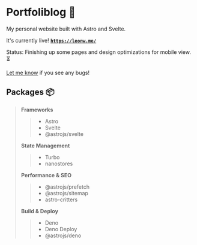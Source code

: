 
# Portfoliblog :page_facing_up:

My personal website built with Astro and Svelte.

It's currently live! [**`https://leonw.me/`**](https://leonw.me/)

Status: Finishing up some pages and design optimizations for mobile view. :hourglass_flowing_sand:

[Let me know](https://github.com/leonlwwang/portfolio-blog/issues) if you see any bugs!

## Packages :package:

> **Frameworks**
>> - Astro
>> - Svelte
>> - @astrojs/svelte
>
> **State Management**
>> - Turbo
>> - nanostores
>
> **Performance & SEO**
>> - @astrojs/prefetch
>> - @astrojs/sitemap
>> - astro-critters
>
> **Build & Deploy**
>> - Deno
>> - Deno Deploy
>> - @astrojs/deno

